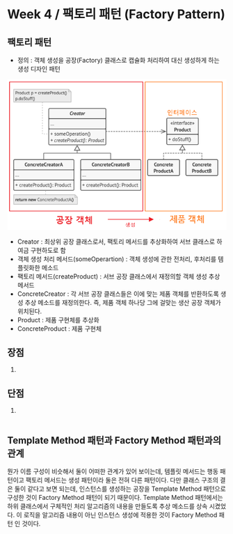# Week 4 / 팩토리 패턴 (Factory Pattern)

## 팩토리 패턴
- 정의 : 객체 생성을 공장(Factory) 클래스로 캡슐화 처리하여 대신 생성하게 하는 생성 디자인 패턴

![01](https://github.com/canyuo/canyuo.github.io/blob/main/week4_image1.png)
- Creator : 최상위 공장 클래스로서, 팩토리 메서드를 추상화하여 서브 클래스로 하여금 구현하도로 함
- 객체 생성 처리 메서드(someOperartion) : 객체 생성에 관한 전처리, 후처리를 템플릿화한 메소드
- 팩토리 메서드(createProduct) : 서브 공장 클래스에서 재정의할 객체 생성 추상 메서드
- ConcreteCreator : 각 서브 공장 클래스들은 이에 맞는 제품 객체를 반환하도록 생성 추상 메소드를 재정의한다. 즉, 제품 객체 하나당 그에 걸맞는 생산 공장 객체가 위치된다.
- Product : 제품 구현체를 추상화
- ConcreteProduct : 제품 구현체

## 장점
1. 

## 단점
1. 

```cpp

```

## Template Method 패턴과 Factory Method 패턴과의 관계
뭔가 이름 구성이 비슷해서 둘이 어떠한 관계가 있어 보이는데, 템플릿 메서드는 행동 패턴이고 팩토리 메서드는 생성 패턴이라 둘은 전혀 다른 패턴이다.
다만 클래스 구조의 결은 둘이 같다고 보면 되는데, 인스턴스를 생성하는 공장을 Template Method 패턴으로 구성한 것이 Factory Method 패턴이 되기 때문이다.
Template Method 패턴에서는 하위 클래스에서 구체적인 처리 알고리즘의 내용을 만들도록 추상 메소드를 상속 시켰었다. 이 로직을 알고리즘 내용이 아닌 인스턴스 생성에 적용한 것이 Factory Method 패턴 인 것이다.
